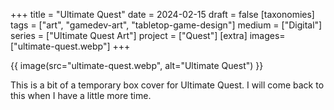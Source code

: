 +++
title = "Ultimate Quest"
date = 2024-02-15
draft =  false
[taxonomies]
tags = ["art", "gamedev-art", "tabletop-game-design"]
medium = ["Digital"]
series = ["Ultimate Quest Art"]
project = ["Quest"]
[extra]
images= ["ultimate-quest.webp"]
+++

{{ image(src="ultimate-quest.webp", alt="Ultimate Quest") }}

This is a bit of a temporary box cover for Ultimate Quest. I will come back to this when I have a little more time.
